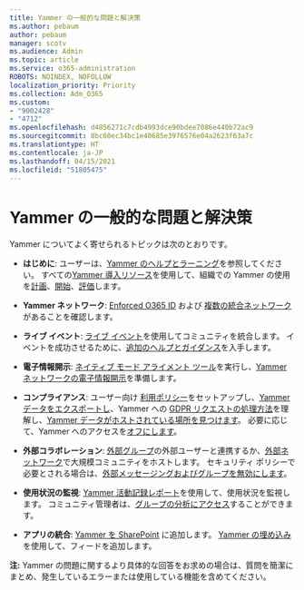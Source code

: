```yaml
---
title: Yammer の一般的な問題と解決策
ms.author: pebaum
author: pebaum
manager: scotv
ms.audience: Admin
ms.topic: article
ms.service: o365-administration
ROBOTS: NOINDEX, NOFOLLOW
localization_priority: Priority
ms.collection: Adm_O365
ms.custom:
- "9002428"
- "4712"
ms.openlocfilehash: d4856271c7cdb4993dce90bdee7086e440b72ac9
ms.sourcegitcommit: 8bc60ec34bc1e40685e3976576e04a2623f63a7c
ms.translationtype: HT
ms.contentlocale: ja-JP
ms.lasthandoff: 04/15/2021
ms.locfileid: "51805475"
---
```

# <a name="yammer-common-issues-and-resolutions"></a>Yammer の一般的な問題と解決策

Yammer についてよく寄せられるトピックは次のとおりです。

- **はじめに**: ユーザーは、[Yammer のヘルプとラーニング](https://support.office.com/yammer)を参照してください。 すべての[Yammer 導入リソース](https://aka.ms/yamresources)を使用して、組織での Yammer の使用を[計画](https://aka.ms/YamSuccessGuide)、[開始](https://aka.ms/YamLaunchPlaybook)、[評価](https://aka.ms/YamMeasureSuccesGuide)します。 

- **Yammer ネットワーク**: [Enforced O365 ID](https://docs.microsoft.com/yammer/configure-your-yammer-network/enforce-office-365-identity) および [複数の統合ネットワーク](https://docs.microsoft.com/yammer/configure-your-yammer-network/consolidate-multiple-yammer-networks)があることを確認します。 

- **ライブ イベント**: [ライブ イベント](https://docs.microsoft.com/yammer/manage-yammer-groups/yammer-live-events)を使用してコミュニティを統合します。 イベントを成功させるために、[追加のヘルプとガイダンス](https://resources.techcommunity.microsoft.com/live-events/assistance/)を入手します。 

- **電子情報開示**: [ネイティブ モード アライメント ツール](https://docs.microsoft.com/yammer/configure-your-yammer-network/overview-native-mode)を実行し、[Yammer ネットワークの電子情報開示](https://docs.microsoft.com/yammer/manage-security-and-compliance/overview-of-ediscovery)を準備します。 

- **コンプライアンス**: ユーザー向け [利用ポリシー](https://docs.microsoft.com/yammer/manage-security-and-compliance/set-up-a-usage-policy)をセットアップし、[Yammer データをエクスポートし](https://docs.microsoft.com/yammer/manage-security-and-compliance/export-yammer-enterprise-data)、Yammer への [GDPR リクエストの処理方法](https://docs.microsoft.com/yammer/manage-security-and-compliance/gdpr-requests-in-yammer-enterprise)を理解し、[Yammer データがホストされている場所を見つけます](https://docs.microsoft.com/yammer/manage-security-and-compliance/data-residency)。 必要に応じて、Yammer へのアクセスを[オフにします](https://docs.microsoft.com/yammer/manage-yammer-users/turn-off-user-access)。

- **外部コラボレーション**: [外部グループ](https://docs.microsoft.com/yammer/work-with-external-users/create-and-manage-external-groups)の外部ユーザーと連携するか、[外部ネットワーク](https://docs.microsoft.com/yammer/work-with-external-users/create-and-manage-an-external-network)で大規模コミュニティをホストします。 セキュリティ ポリシーで必要とされる場合は、[外部メッセージングおよびグループを無効にします](https://docs.microsoft.com/yammer/work-with-external-users/disable-external-messaging)。 

- **使用状況の監視**: [Yammer 活動記録レポート](https://docs.microsoft.com/microsoft-365/admin/activity-reports/yammer-activity-report)を使用して、使用状況を監視します。 コミュニティ管理者は、[グループの分析にアクセス](https://support.office.com/article/view-group-insights-in-yammer-73f9fa6d-d442-4f25-9194-d5317c9328ab)することができます。

- **アプリの統合**: [Yammer を SharePoint](https://docs.microsoft.com/yammer/integrate-yammer-with-other-apps/embed-a-feed-into-a-sharepoint-site) に追加します。 [Yammer の埋め込み](https://developer.yammer.com/docs/embed)を使用して、フィードを追加します。 

**注:** Yammer の問題に関するより具体的な回答をお求めの場合は、質問を簡潔にまとめ、発生しているエラーまたは使用している機能を含めてください。

